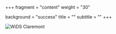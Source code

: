 +++
fragment = "content"
weight = "30"

background = "success"
title = ""
subtitle = ""
+++

<img src = "/images/logo.png" alt="WiDS Claremont">
